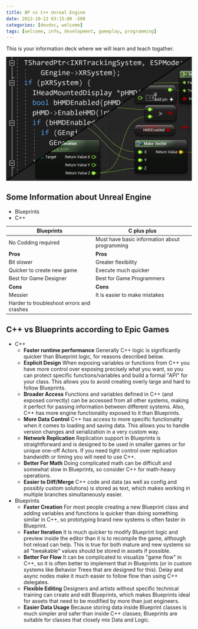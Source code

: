 ```yaml
---
title: BP vs C++ Unreal Engine
date: 2022-10-22 03:15:00 -500
categories: [devdoc, welcome]
tags: [welcome, info, development, gameplay, programming]
---
```


This is your information deck where we will learn and teach togather.

![Unreal Engine Welcome](/assets/images/UE_Welcome_blog.jpg)

## **Some Information about Unreal Engine**
* Blueprints
* C++

| Blueprints      | C plus plus     |
|-----------------|-----------------|
| No Codding required | Must have basic information about programming|
| **Pros** | **Pros** |
| Bit slower | Greater flexibility |
| Quicker to create new game  | Execute much quicker |
| Best for Game Designer | Best for Game Programmers |
| **Cons** | **Cons** |
| Messier | It is easier to make mistakes |
| Harder to troubleshoot errors and crashes |  |

## C++ vs Blueprints according to **Epic Games**

* C++
    * **Faster runtime performance** Generally C++ logic is significantly quicker than Blueprint logic, for reasons described below.
    * **Explicit Design** When exposing variables or functions from C++ you have more control over exposing precisely what you want, so you can protect specific functions/variables and build a formal "API" for your class. This allows you to avoid creating overly large and hard to follow Blueprints.
    * **Broader Access** Functions and variables defined in C++ (and exposed correctly) can be accessed from all other systems, making it perfect for passing information between different systems. Also, C++  has more engine functionality exposed to it than Blueprints.
    * **More Data Control** C++ has access to more specific functionality when it comes to loading and saving data. This allows you to handle version changes and serialization in a very custom way.
    * **Network Replication** Replication support in Blueprints is straightforward and is designed to be used in smaller games or for unique one-off Actors. If you need tight control over replication bandwidth or timing you will need to use C++.
    * **Better For Math** Doing complicated math can be difficult and somewhat slow in Blueprints, so consider C++ for math-heavy operations.
    * **Easier to Diff/Merge** C++ code and data (as well as config and possibly custom solutions) is stored as text, which makes working in multiple branches simultaneously easier.
* Blueprints
    * **Faster Creation** For most people creating a new Blueprint class and adding variables and functions is quicker than doing something similar in C++, so prototyping brand new systems is often faster in Blueprint.
    * **Faster Iteration** It is much quicker to modify Blueprint logic and preview inside the editor than it is to recompile the game, although hot reload can help. This is true for both mature and new systems so all "tweakable" values should be stored in assets if possible.
    * **Better For Flow** It can be complicated to visualize "game flow" in C++, so it is often better to implement that in Blueprints (or in custom systems like Behavior Trees that are designed for this). Delay and async nodes make it much easier to follow flow than using C++ delegates.
    * **Flexible Editing** Designers and artists without specific technical training can create and edit Blueprints, which makes Blueprints ideal for assets that need to be modified by more than just engineers.
    * **Easier Data Usage** Because storing data inside Blueprint classes is much simpler and safer than inside C++ classes; Blueprints are suitable for classes that closely mix Data and Logic.

<script src="https://utteranc.es/client.js"
    repo="muhammadmoizulhaq/devdoc"
    issue-term="pathname"
    theme="github-dark"
    crossorigin="anonymous"
    async>
</script>